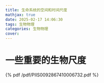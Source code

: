 ```yaml
---
title: 生命系统的空间和时间尺度
mathjax: true
date: 2025-02-17 14:06:30
tags: 生物物理
categories: 生物物理
cover:
---
```


# 一些重要的生物尺度

{% pdf /pdf/PIIS0092867410006732.pdf %}
